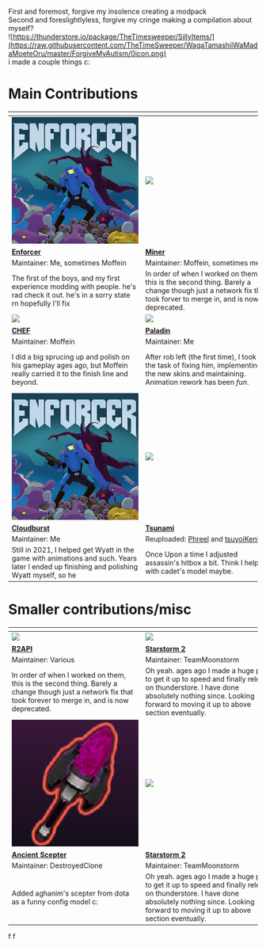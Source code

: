 First and foremost, forgive my insolence creating a modpack  
Second and foreslightlyless, forgive my cringe making a compilation about myself?  
![https://thunderstore.io/package/TheTimesweeper/SillyItems/](https://raw.githubusercontent.com/TheTimeSweeper/WagaTamashiiWaMadaMoeteOru/master/ForgiveMyAutism/0icon.png)  
i made a couple things c:

# Main Contributions

| <div style="width:256px"></div> | <div style="width:256px"></div> | <div style="width:256px"></div> | <div style="width:256px"></div> |
| - | - | - | - |
| ![](https://raw.githubusercontent.com/TheTimeSweeper/WagaTamashiiWaMadaMoeteOru/master/ForgiveMyAutism/1enforcerIcon2_7-13-2020.png)       | ![](https://raw.githubusercontent.com/TheTimeSweeper/WagaTamashiiWaMadaMoeteOru/master/ForgiveMyAutism/3minerIcon_10-19-20.png)                             | ![](https://raw.githubusercontent.com/TheTimeSweeper/WagaTamashiiWaMadaMoeteOru/master/ForgiveMyAutism/5cockBurstIcon_1-1-21.png)                                  | ![](https://raw.githubusercontent.com/TheTimeSweeper/WagaTamashiiWaMadaMoeteOru/master/ForgiveMyAutism/7sniperIcon_1-11-21.png)                                   |
| [**Enforcer**](https://thunderstore.io/package/EnforcerGang/Enforcer/)                                                                     | [**Miner**](https://thunderstore.io/package/EnforcerGang/Miner/)                                                                                            | [**Cloudburst**](https://thunderstore.io/package/TeamCloudburst/Cloudburst/)                                                                                       | [**Sniper**](https://thunderstore.io/package/EnforcerGang/SniperClassic/)                                                                                         |
| Maintainer: Me, sometimes Moffein                                                                                                          | Maintainer: Moffein, sometimes me                                                                                                                           | Maintainer: Me                                                                                                                                                     | Maintainer: Moffein                                                                                                                                               |
| The first of the boys, and my first experience modding with people. he's rad check it out. he's in a sorry state rn hopefully I'll fix     | In order of when I worked on them, this is the second thing. Barely a change though just a network fix that took forver to merge in, and is now deprecated. | Still in 2021, I helped get Wyatt in the game with animations and such. Years later I ended up finishing and polishing Wyatt myself, so he is now one of the boys. | Third of the men. rob and I did the work unity-side to get him into the game, later I did a bunch again to help Moffein get him up to 1.0.                        |
| ![](https://raw.githubusercontent.com/TheTimeSweeper/WagaTamashiiWaMadaMoeteOru/master/ForgiveMyAutism/8chefIcon_2-6-21.png)               | ![](https://raw.githubusercontent.com/TheTimeSweeper/WagaTamashiiWaMadaMoeteOru/master/ForgiveMyAutism/10paladinIcon_2-27-21.png)                           | ![](https://raw.githubusercontent.com/TheTimeSweeper/WagaTamashiiWaMadaMoeteOru/master/ForgiveMyAutism/11henryIcon_2-27-21.png)                                    | ![](https://raw.githubusercontent.com/TheTimeSweeper/WagaTamashiiWaMadaMoeteOru/master/ForgiveMyAutism/12HANDIcon_5-13-21.png)                                    |
| [**CHEF**](https://thunderstore.io/package/Gnome/ChefMod/)                                                                                 | [**Paladin**](https://thunderstore.io/package/Paladin_Alliance/Paladin/)                                                                                    | [**Henry**](https://thunderstore.io/package/TheTimesweeper/HenryMod/)                                                                                              | [**HAN-D**](https://thunderstore.io/package/EnforcerGang/HAND_OVERCLOCKED/)                                                                                       |
| Maintainer: Moffein                                                                                                                        | Maintainer: Me                                                                                                                                              | Maintainer: Me                                                                                                                                                     | Maintainer: Moffein                                                                                                                                               |
| I did a big sprucing up and polish on his gameplay ages ago, but Moffein really carried it to the finish line and beyond.                  | After rob left (the first time), I took up the task of fixing him, implementing all the new skins and maintaining. Animation rework has been *fun*.         | For the mod itself, just fixes and maintaining. On the tutorial, I have worked heavily, and continue to maintain and improve it.                                   | Still 2021. He gets here so early cause I did a baby tweak fix to drones floating. On the latest iteration, I handled all the unity and model implemenation side. |
| ![](https://raw.githubusercontent.com/TheTimeSweeper/WagaTamashiiWaMadaMoeteOru/master/ForgiveMyAutism/1enforcerIcon2_7-13-2020.png)       | ![](https://raw.githubusercontent.com/TheTimeSweeper/WagaTamashiiWaMadaMoeteOru/master/ForgiveMyAutism/6tsunami_1-8-21.png)                                 | ![](https://raw.githubusercontent.com/TheTimeSweeper/WagaTamashiiWaMadaMoeteOru/master/ForgiveMyAutism/7sniperIcon_1-11-21.png)                                    | ![](https://raw.githubusercontent.com/TheTimeSweeper/WagaTamashiiWaMadaMoeteOru/master/ForgiveMyAutism/8chefIcon_2-6-21.png)               					    |
| [**Cloudburst**](https://thunderstore.io/package/TeamCloudburst/Cloudburst/)                                                               | [**Tsunami**](https://thunderstore.io/package/Ruxbieno/Tsunami/)                                                                                            | [**Sniper**](https://thunderstore.io/package/EnforcerGang/SniperClassic/)                                                                                          | [**CHEF**](https://thunderstore.io/package/Gnome/ChefMod/)                                                                                 					    |
| Maintainer: Me                                                                                                                             | Reuploaded: [Phreel](https://thunderstore.io/package/Phreel/Tsunami_Items/) and [tsuyoiKenko](https://thunderstore.io/package/tsuyoikenko/Cadet/)           | Maintainer: Moffein                                                                                                                                                | Maintainer: Moffein                                                                                                                        					    |
| Still in 2021, I helped get Wyatt in the game with animations and such. Years later I ended up finishing and polishing Wyatt myself, so he | Once Upon a time I adjusted assassin's hitbox a bit. Think I helped with cadet's model maybe.                                                               | Third of the men. Rob and I did a ton of work to get him into the game, and I did a bunch again to get him up to 1.0.                                              | I did a big sprucing up and polish on his gameplay ages ago, but Moffein really carried it to the finish line and beyond.                  					    |
# Smaller contributions/misc

| <div style="width:256px"></div> | <div style="width:256px"></div> | <div style="width:256px"></div> | <div style="width:256px"></div> |
| - | - | - | - |
| ![](https://raw.githubusercontent.com/TheTimeSweeper/WagaTamashiiWaMadaMoeteOru/master/ForgiveMyAutism/2r2apiIcon_9-2-20.png)                                | ![](https://raw.githubusercontent.com/TheTimeSweeper/WagaTamashiiWaMadaMoeteOru/master/ForgiveMyAutism/4starstormIcon_12-14-20.png)                                                                | ![](https://raw.githubusercontent.com/TheTimeSweeper/WagaTamashiiWaMadaMoeteOru/master/ForgiveMyAutism/6tsunami_1-8-21.png)                                   | ![](https://raw.githubusercontent.com/TheTimeSweeper/WagaTamashiiWaMadaMoeteOru/master/ForgiveMyAutism/9ursaIcon_2-26-21.png)                            |
| [**R2API**](https://thunderstore.io/package/tristanmcpherson/R2API/)                                                                                         | [**Starstorm 2**](https://thunderstore.io/package/TeamMoonstorm/Starstorm2/)                                                                                                                       | [**Tsunami**](https://thunderstore.io/package/Ruxbieno/Tsunami/)                                                                                              | [**Ursa**](https://thunderstore.io/package/Vodhrin/UrsaSurvivorMod/)                                                                                     |
| Maintainer: Various                                                                                                                                          | Maintainer: TeamMoonstorm                                                                                                                                                                          | Reuploaded: [Phreel](https://thunderstore.io/package/Phreel/Tsunami_Items/) and [tsuyoiKenko](https://thunderstore.io/package/tsuyoikenko/Cadet/)             | Ded: Vodhrin           																																   |
| In order of when I worked on them, this is the second thing. Barely a change though just a network fix that took forever to merge in, and is now deprecated. | Oh yeah. ages ago I made a huge push to get it up to speed and finally release on thunderstore. I have done absolutely nothing since. Looking forward to moving it up to above section eventually. | Once Upon a time I adjusted assassin's hitbox a bit. Think I helped with cadet's model maybe.                                                                 | Happy to see a dota character, I stepped in and adjusted hitboxes and attack timings to feel real good. I still have the code maybe I could reupload lol |
| ![](https://raw.githubusercontent.com/TheTimeSweeper/WagaTamashiiWaMadaMoeteOru/master/ForgiveMyAutism/13scepterIcon_1-5-22.png)  | ![](https://raw.githubusercontent.com/TheTimeSweeper/WagaTamashiiWaMadaMoeteOru/master/ForgiveMyAutism/4starstormIcon_12-14-20.png)                                                                | ![](https://raw.githubusercontent.com/TheTimeSweeper/WagaTamashiiWaMadaMoeteOru/master/ForgiveMyAutism/6tsunami_1-8-21.png)                                   | ![](https://raw.githubusercontent.com/TheTimeSweeper/WagaTamashiiWaMadaMoeteOru/master/ForgiveMyAutism/9ursaIcon_2-26-21.png)                            |
| [**Ancient Scepter**](https://thunderstore.io/package/amogus_lovers/StandaloneAncientScepter/)                                    | [**Starstorm 2**](https://thunderstore.io/package/TeamMoonstorm/Starstorm2/)                                                                                                                       | [**Tsunami**](https://thunderstore.io/package/Ruxbieno/Tsunami/)                                                                                              | [**Ursa**](https://thunderstore.io/package/Vodhrin/UrsaSurvivorMod/)                                                                                     |
| Maintainer: DestroyedClone                                                                                                        | Maintainer: TeamMoonstorm                                                                                                                                                                          | Reuploaded: [Phreel](https://thunderstore.io/package/Phreel/Tsunami_Items/) and [tsuyoiKenko](https://thunderstore.io/package/tsuyoikenko/Cadet/)             | Ded: Vodhrin           																																   |
| Added aghanim's scepter from dota as a funny config model c:                                                                      | Oh yeah. ages ago I made a huge push to get it up to speed and finally release on thunderstore. I have done absolutely nothing since. Looking forward to moving it up to above section eventually. | Once Upon a time I adjusted assassin's hitbox a bit. Think I helped with cadet's model maybe.                                                                 | Happy to see a dota character, I stepped in and adjusted hitboxes and attack timings to feel real good. I still have the code maybe I could reupload lol |

f
f
